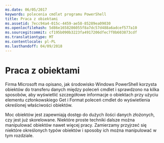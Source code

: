 ```yaml
---
ms.date: 06/05/2017
keywords: polecenia cmdlet programu PowerShell
title: Praca z obiektami
ms.assetid: 7ecc94a4-015c-4459-ae58-85289ea09030
ms.openlocfilehash: 5d86e1658286055f8a7dc57d488a6adcef577a10
ms.sourcegitcommit: cf195b090b3223fa4917206dfec7f0b603873cdf
ms.translationtype: MT
ms.contentlocale: pl-PL
ms.lasthandoff: 04/09/2018
---
```

# <a name="working-with-objects"></a>Praca z obiektami

Firma Microsoft ma opisano, jak środowisko Windows PowerShell korzysta obiektów do transferu danych między poleceń cmdlet i sprawdzono na kilka sposobów, aby wyświetlić szczegółowe informacje o obiektach przy użyciu elementu członkowskiego Get i Format poleceń cmdlet do wyświetlenia określonej właściwości obiektów.

Moc obiektów jest zapewniają dostęp do dużych ilości danych złożonych, czy jest już skorelowane. Niektóre proste techniki dalsze można manipulować obiektów nawet więcej pracy. Zamierzamy przyjrzeć się niektóre określonych typów obiektów i sposoby ich można manipulować w tym rozdziale.